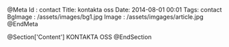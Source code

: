 @Meta
Id : contact
Title: kontakta oss
Date: 2014-08-01 00:01
Tags: contact
BgImage : /assets/images/bg1.jpg
Image : /assets/imgages/article.jpg
@EndMeta

@Section['Content']
KONTAKTA OSS
@EndSection

 
 
